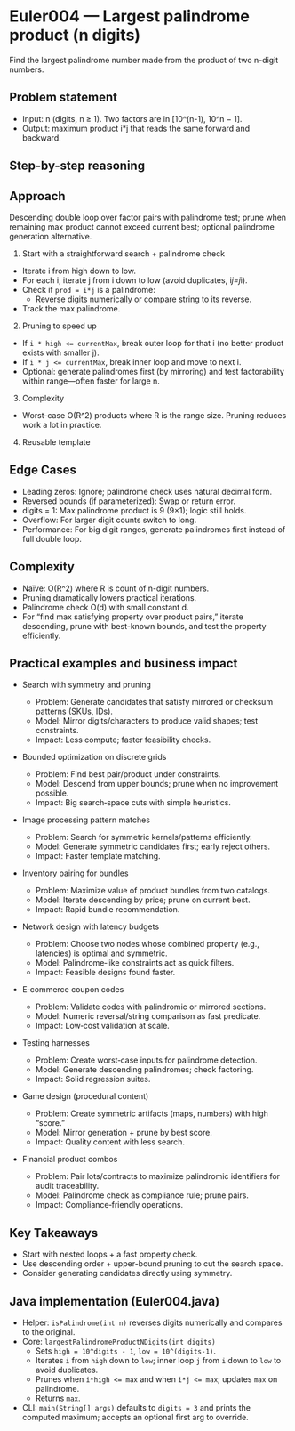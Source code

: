# Euler004 — Largest palindrome product (n digits)

Find the largest palindrome number made from the product of two n-digit numbers.

## Problem statement

- Input: n (digits, n ≥ 1). Two factors are in [10^(n-1), 10^n − 1].
- Output: maximum product i*j that reads the same forward and backward.

## Step-by-step reasoning

## Approach

Descending double loop over factor pairs with palindrome test; prune when remaining max product cannot exceed current best; optional palindrome generation alternative.

1) Start with a straightforward search + palindrome check
- Iterate i from high down to low.
- For each i, iterate j from i down to low (avoid duplicates, i*j=j*i).
- Check if `prod = i*j` is a palindrome:
  - Reverse digits numerically or compare string to its reverse.
- Track the max palindrome.

2) Pruning to speed up
- If `i * high <= currentMax`, break outer loop for that i (no better product exists with smaller j).
- If `i * j <= currentMax`, break inner loop and move to next i.
- Optional: generate palindromes first (by mirroring) and test factorability within range—often faster for large n.

3) Complexity
- Worst-case O(R^2) products where R is the range size. Pruning reduces work a lot in practice.

4) Reusable template

## Edge Cases

- Leading zeros: Ignore; palindrome check uses natural decimal form.
- Reversed bounds (if parameterized): Swap or return error.
- digits = 1: Max palindrome product is 9 (9×1); logic still holds.
- Overflow: For larger digit counts switch to long.
- Performance: For big digit ranges, generate palindromes first instead of full double loop.

## Complexity

- Naïve: O(R^2) where R is count of n-digit numbers.
- Pruning dramatically lowers practical iterations.
- Palindrome check O(d) with small constant d.
- For “find max satisfying property over product pairs,” iterate descending, prune with best-known bounds, and test the property efficiently.

## Practical examples and business impact

- Search with symmetry and pruning
  - Problem: Generate candidates that satisfy mirrored or checksum patterns (SKUs, IDs).
  - Model: Mirror digits/characters to produce valid shapes; test constraints.
  - Impact: Less compute; faster feasibility checks.

- Bounded optimization on discrete grids
  - Problem: Find best pair/product under constraints.
  - Model: Descend from upper bounds; prune when no improvement possible.
  - Impact: Big search‑space cuts with simple heuristics.

- Image processing pattern matches
  - Problem: Search for symmetric kernels/patterns efficiently.
  - Model: Generate symmetric candidates first; early reject others.
  - Impact: Faster template matching.

- Inventory pairing for bundles
  - Problem: Maximize value of product bundles from two catalogs.
  - Model: Iterate descending by price; prune on current best.
  - Impact: Rapid bundle recommendation.

- Network design with latency budgets
  - Problem: Choose two nodes whose combined property (e.g., latencies) is optimal and symmetric.
  - Model: Palindrome‑like constraints act as quick filters.
  - Impact: Feasible designs found faster.

- E‑commerce coupon codes
  - Problem: Validate codes with palindromic or mirrored sections.
  - Model: Numeric reversal/string comparison as fast predicate.
  - Impact: Low‑cost validation at scale.

- Testing harnesses
  - Problem: Create worst‑case inputs for palindrome detection.
  - Model: Generate descending palindromes; check factoring.
  - Impact: Solid regression suites.

- Game design (procedural content)
  - Problem: Create symmetric artifacts (maps, numbers) with high “score.”
  - Model: Mirror generation + prune by best score.
  - Impact: Quality content with less search.

- Financial product combos
  - Problem: Pair lots/contracts to maximize palindromic identifiers for audit traceability.
  - Model: Palindrome check as compliance rule; prune pairs.
  - Impact: Compliance‑friendly operations.

## Key Takeaways
- Start with nested loops + a fast property check.
- Use descending order + upper-bound pruning to cut the search space.
- Consider generating candidates directly using symmetry.

## Java implementation (Euler004.java)

- Helper: `isPalindrome(int n)` reverses digits numerically and compares to the original.
- Core: `largestPalindromeProductNDigits(int digits)`
  - Sets `high = 10^digits - 1`, `low = 10^(digits-1)`.
  - Iterates `i` from `high` down to `low`; inner loop `j` from `i` down to `low` to avoid duplicates.
  - Prunes when `i*high <= max` and when `i*j <= max`; updates `max` on palindrome.
  - Returns `max`.
- CLI: `main(String[] args)` defaults to `digits = 3` and prints the computed maximum; accepts an optional first arg to override.
